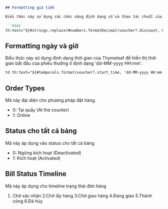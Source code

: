 
```markdown

## Formatting giá tiền

Biểu thức này sử dụng các chức năng định dạng số và thao tác chuỗi của Thymeleaf để hiển thị phiếu giảm giá bằng Đồng Việt Nam (VND), loại bỏ mọi dấu '.00'.

```html
th:text="${#strings.replace(#numbers.formatDecimal(voucher?.discount, 0, 'COMMA', 2, 'POINT'), '.00', '')} + ' VNĐ'"
```

## Formatting ngày và giờ

Biểu thức này sử dụng định dạng thời gian của Thymeleaf để hiển thị thời gian bắt đầu của phiếu thưởng ở định dạng 'dd-MM-yyyy HH:mm'.

```html
td th:text="${#temporals.format(voucher?.start_time, 'dd-MM-yyyy HH:mm')}"
```

## Order Types

Mã này đại diện cho phương pháp đặt hàng.

- 0: Tại quầy (At the counter)
- 1: Online

## Status cho tất cả bảng

Mã này áp dụng vào status cho tất cả bảng

- 0: Ngừng kích hoạt (Deactivated)
- 1: Kích hoạt (Activated)

## Bill Status Timeline

Mã này áp dụng cho timeline trạng thái đơn hàng

1. Chờ xác nhận
2.Chờ lấy hàng
3.Chờ giao hàng
4.Đang giao
5.Thành công
6.Đã hủy

